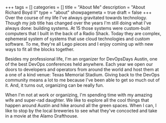 +++
tags = []
categories = []
title = "About Me"
description = "About Richard Boyd II"
type = "about"
showpagemeta = true 
draft = false
+++
Over the course of my life I've always gravitated towards technology. Though my job title has changed over the years I'm still doing what I've always done: building systems. At 15 those systems were custom-built computers that I built in the back of a Radio Shack. Today they are complex, ephemeral system of systems that use cloud technologies and custom software. To me, they're all Lego pieces and I enjoy coming up with new ways to fit all the blocks together.

Besides my professional life, I'm an organizer for DevOpsDays Austin, one of the best DevOps conferences held anywhere. Each year we open our doors to developers and operators from around the world and host them at a one of a kind venue: Texas Memorial Stadium. Giving back to the DevOps community means a lot to me because I've been able to get so much out of it. And, it turns out, organizing can be really fun.

When I'm not at work or organizing, I'm spending time with my amazing wife and super-rad daughter. We like to explore all the cool things that happen around Austin and hike around all the green spaces. When I can, I like to stop by the local breweries to see what they've concocted and take in a movie at the Alamo Drafthouse.
